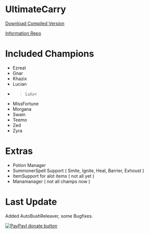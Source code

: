 UltimateCarry
=============

[Download Compiled Version](https://github.com/LXMedia1/Leage-Sharp/blob/master/UltimateCarry.exe?raw=true)

[Information Repo ](https://github.com/LXMedia1/Leage-Sharp)


Included Champions
==================

* Ezreal
* Gnar
* Khazix
* Lucian
* >Lulu<
* MissFortune
* Morgana
* Swain
* Teemo
* Zed
* Zyra


Extras
======
* Potion Manager
* SummonerSpell Support ( Smite, Ignite, Heal, Barrier, Exhoust )
* ItemSupport for alot items ( not all yet )
* Manamanager ( not all champs now )

Last Update
=========
Added AutoBushReleaver, some Bugfixes.


[![PayPayl donate button](http://img.shields.io/paypal/donate.png?color=yellow)](https://www.paypal.com/cgi-bin/webscr?cmd=_s-xclick&hosted_button_id=NDD6M83G586RW "You Like it ? buy me a beer :P")
